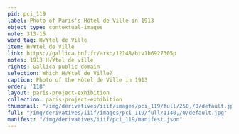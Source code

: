 ```yaml
---
pid: pci_119
label: Photo of Paris's Hôtel de Ville in 1913
object_type: contextual-images
note: 313-15
word_tag: H√¥tel de Ville
item: H√¥tel de Ville
link: https://gallica.bnf.fr/ark:/12148/btv1b6927305p
notes: 1913 H√¥tel de ville
rights: Gallica public domain
selection: Which H√¥tel de Ville?
caption: Photo of the Hôtel de Ville in 1913
order: '118'
layout: paris-project-exhibition
collection: paris-project-exhibition
thumbnail: "/img/derivatives/iiif/images/pci_119/full/250,/0/default.jpg"
full: "/img/derivatives/iiif/images/pci_119/full/1140,/0/default.jpg"
manifest: "/img/derivatives/iiif/pci_119/manifest.json"
---
```

